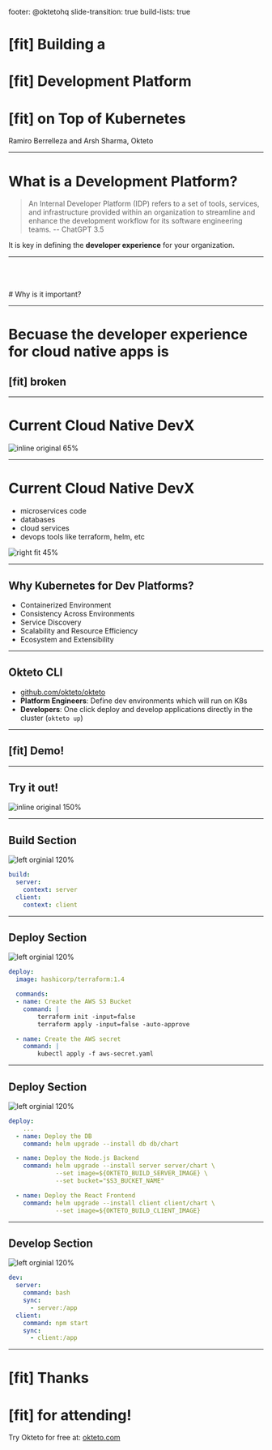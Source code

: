 footer: @oktetohq
slide-transition: true
build-lists: true

# [fit] Building a 
# [fit] **Development Platform**
# [fit] on Top of Kubernetes

Ramiro Berrelleza and Arsh Sharma, Okteto

---

# What is a Development Platform?

> An Internal Developer Platform (IDP) refers to a set of tools, services, and infrastructure provided within an organization to streamline and enhance the development workflow for its software engineering teams.
-- ChatGPT 3.5

It is key in defining the **developer experience** for your organization.

---
<br>
<br>
<br>
# Why is it important?

---

# Becuase the developer experience for cloud native apps is 

## [fit] **broken**

---

# Current Cloud Native DevX

![inline original 65%]()

---

# Current Cloud Native DevX

* microservices code
* databases
* cloud services
* devops tools like terraform, helm, etc

![right fit 45%]()

---

## Why Kubernetes for Dev Platforms?

* Containerized Environment
* Consistency Across Environments
* Service Discovery
* Scalability and Resource Efficiency
* Ecosystem and Extensibility

---

## Okteto CLI

* [github.com/okteto/okteto](https://github.com/okteto/okteto)
* **Platform Engineers**: Define dev environments which will run on K8s
* **Developers**: One click deploy and develop applications directly in the cluster (`okteto up`)

---

## [fit] **Demo!**

---

## **Try it out!**

![inline original 150%]()

---

## Build Section

![left orginial 120%](/Users/arsh/code/slide-decks/2023/cncf-thane-leveraging-kubernetes-as-the-foundation-for-your-development-environments/folder-structure.png)
    
```yaml
build:
  server:
    context: server
  client:
    context: client
```

---

## Deploy Section

![left orginial 120%](/Users/arsh/code/slide-decks/2023/cncf-thane-leveraging-kubernetes-as-the-foundation-for-your-development-environments/folder-structure.png)

```yaml
deploy:
  image: hashicorp/terraform:1.4

  commands:
  - name: Create the AWS S3 Bucket
    command: |
        terraform init -input=false
        terraform apply -input=false -auto-approve

  - name: Create the AWS secret
    command: |
        kubectl apply -f aws-secret.yaml
```

---

## Deploy Section

![left orginial 120%](/Users/arsh/code/slide-decks/2023/cncf-thane-leveraging-kubernetes-as-the-foundation-for-your-development-environments/folder-structure.png)

```yaml
deploy:
    ...
  - name: Deploy the DB
    command: helm upgrade --install db db/chart

  - name: Deploy the Node.js Backend
    command: helm upgrade --install server server/chart \
             --set image=${OKTETO_BUILD_SERVER_IMAGE} \
             --set bucket="$S3_BUCKET_NAME"

  - name: Deploy the React Frontend
    command: helm upgrade --install client client/chart \
             --set image=${OKTETO_BUILD_CLIENT_IMAGE}
```
---

## Develop Section

![left orginial 120%](/Users/arsh/code/slide-decks/2023/cncf-thane-leveraging-kubernetes-as-the-foundation-for-your-development-environments/folder-structure.png)

```yaml
dev:
  server:
    command: bash
    sync:
      - server:/app
  client:
    command: npm start
    sync:
      - client:/app
```

---

# [fit] **Thanks**
# [fit] **for attending!**
Try Okteto for free at: [okteto.com](https://okteto.com)

